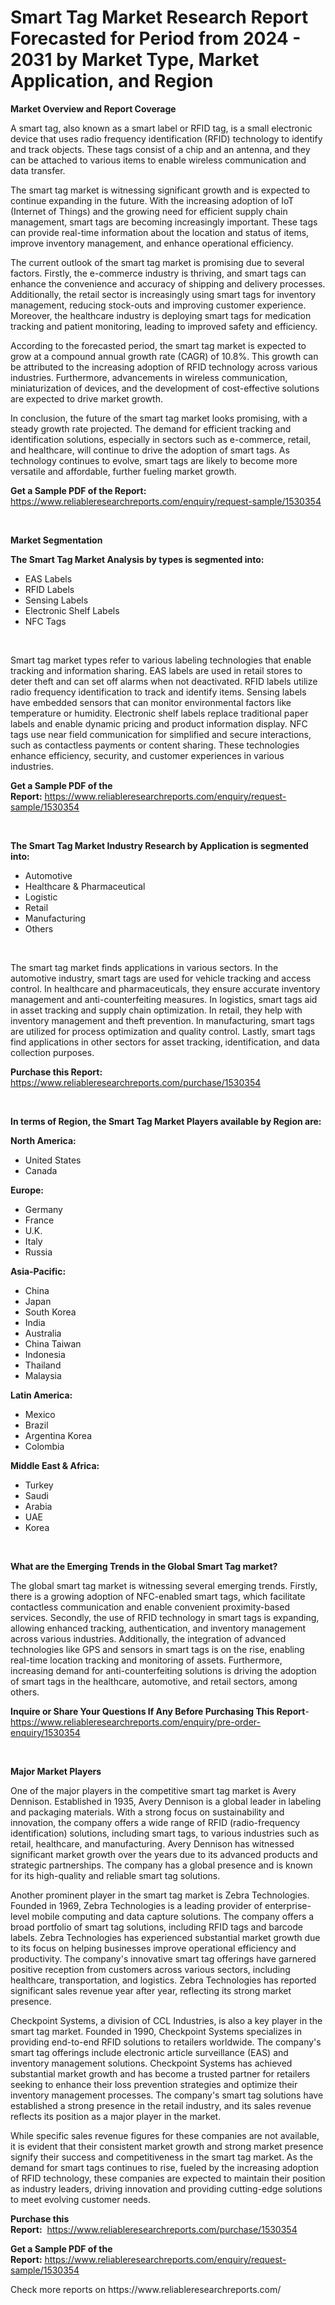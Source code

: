 <p><h1>Smart Tag Market Research Report Forecasted for Period from 2024 -  2031 by Market Type, Market Application, and Region</h1></p><p><strong>Market Overview and Report Coverage</strong></p>
<p><p>A smart tag, also known as a smart label or RFID tag, is a small electronic device that uses radio frequency identification (RFID) technology to identify and track objects. These tags consist of a chip and an antenna, and they can be attached to various items to enable wireless communication and data transfer.</p><p>The smart tag market is witnessing significant growth and is expected to continue expanding in the future. With the increasing adoption of IoT (Internet of Things) and the growing need for efficient supply chain management, smart tags are becoming increasingly important. These tags can provide real-time information about the location and status of items, improve inventory management, and enhance operational efficiency.</p><p>The current outlook of the smart tag market is promising due to several factors. Firstly, the e-commerce industry is thriving, and smart tags can enhance the convenience and accuracy of shipping and delivery processes. Additionally, the retail sector is increasingly using smart tags for inventory management, reducing stock-outs and improving customer experience. Moreover, the healthcare industry is deploying smart tags for medication tracking and patient monitoring, leading to improved safety and efficiency.</p><p>According to the forecasted period, the smart tag market is expected to grow at a compound annual growth rate (CAGR) of 10.8%. This growth can be attributed to the increasing adoption of RFID technology across various industries. Furthermore, advancements in wireless communication, miniaturization of devices, and the development of cost-effective solutions are expected to drive market growth.</p><p>In conclusion, the future of the smart tag market looks promising, with a steady growth rate projected. The demand for efficient tracking and identification solutions, especially in sectors such as e-commerce, retail, and healthcare, will continue to drive the adoption of smart tags. As technology continues to evolve, smart tags are likely to become more versatile and affordable, further fueling market growth.</p></p>
<p><strong>Get a Sample PDF of the Report:</strong> <a href="https://www.reliableresearchreports.com/enquiry/request-sample/1530354">https://www.reliableresearchreports.com/enquiry/request-sample/1530354</a></p>
<p>&nbsp;</p>
<p><strong>Market Segmentation</strong></p>
<p><strong>The Smart Tag Market Analysis by types is segmented into:</strong></p>
<p><ul><li>EAS Labels</li><li>RFID Labels</li><li>Sensing Labels</li><li>Electronic Shelf Labels</li><li>NFC Tags</li></ul></p>
<p>&nbsp;</p>
<p><p>Smart tag market types refer to various labeling technologies that enable tracking and information sharing. EAS labels are used in retail stores to deter theft and can set off alarms when not deactivated. RFID labels utilize radio frequency identification to track and identify items. Sensing labels have embedded sensors that can monitor environmental factors like temperature or humidity. Electronic shelf labels replace traditional paper labels and enable dynamic pricing and product information display. NFC tags use near field communication for simplified and secure interactions, such as contactless payments or content sharing. These technologies enhance efficiency, security, and customer experiences in various industries.</p></p>
<p><strong>Get a Sample PDF of the Report:</strong>&nbsp;<a href="https://www.reliableresearchreports.com/enquiry/request-sample/1530354">https://www.reliableresearchreports.com/enquiry/request-sample/1530354</a></p>
<p>&nbsp;</p>
<p><strong>The Smart Tag Market Industry Research by Application is segmented into:</strong></p>
<p><ul><li>Automotive</li><li>Healthcare & Pharmaceutical</li><li>Logistic</li><li>Retail</li><li>Manufacturing</li><li>Others</li></ul></p>
<p>&nbsp;</p>
<p><p>The smart tag market finds applications in various sectors. In the automotive industry, smart tags are used for vehicle tracking and access control. In healthcare and pharmaceuticals, they ensure accurate inventory management and anti-counterfeiting measures. In logistics, smart tags aid in asset tracking and supply chain optimization. In retail, they help with inventory management and theft prevention. In manufacturing, smart tags are utilized for process optimization and quality control. Lastly, smart tags find applications in other sectors for asset tracking, identification, and data collection purposes.</p></p>
<p><strong>Purchase this Report:</strong>&nbsp; <a href="https://www.reliableresearchreports.com/purchase/1530354">https://www.reliableresearchreports.com/purchase/1530354</a></p>
<p>&nbsp;</p>
<p><strong>In terms of Region, the Smart Tag Market Players available by Region are:</strong></p>
<p>
    <p> <strong> North America: </strong>
        <ul>
            <li>United States</li>
            <li>Canada</li>
        </ul>
        </p> 
    <p> <strong> Europe: </strong>
        <ul>
            <li>Germany</li>
            <li>France</li>
            <li>U.K.</li>
            <li>Italy</li>
            <li>Russia</li>
        </ul>
        </p> 
    <p> <strong> Asia-Pacific: </strong>
        <ul>
            <li>China</li>
            <li>Japan</li>
            <li>South Korea</li>
            <li>India</li>
            <li>Australia</li>
            <li>China Taiwan</li>
            <li>Indonesia</li>
            <li>Thailand</li>
            <li>Malaysia</li>
        </ul>
        </p> 
    <p> <strong> Latin America: </strong>
        <ul>
            <li>Mexico</li>
            <li>Brazil</li>
            <li>Argentina Korea</li>
            <li>Colombia</li>
        </ul>
        </p> 
    <p> <strong> Middle East & Africa: </strong>
        <ul>
            <li>Turkey</li>
            <li>Saudi</li>
            <li>Arabia</li>
            <li>UAE</li>
            <li>Korea</li>
        </ul>
    </p>
    </p>
<p>&nbsp;</p>
<p><strong>What are the Emerging Trends in the Global Smart Tag market?</strong></p>
<p><p>The global smart tag market is witnessing several emerging trends. Firstly, there is a growing adoption of NFC-enabled smart tags, which facilitate contactless communication and enable convenient proximity-based services. Secondly, the use of RFID technology in smart tags is expanding, allowing enhanced tracking, authentication, and inventory management across various industries. Additionally, the integration of advanced technologies like GPS and sensors in smart tags is on the rise, enabling real-time location tracking and monitoring of assets. Furthermore, increasing demand for anti-counterfeiting solutions is driving the adoption of smart tags in the healthcare, automotive, and retail sectors, among others.</p></p>
<p><strong>Inquire or Share Your Questions If Any Before Purchasing This Report</strong>- <a href="https://www.reliableresearchreports.com/enquiry/pre-order-enquiry/1530354">https://www.reliableresearchreports.com/enquiry/pre-order-enquiry/1530354</a></p>
<p>&nbsp;</p>
<p><strong>Major Market Players</strong></p>
<p><p>One of the major players in the competitive smart tag market is Avery Dennison. Established in 1935, Avery Dennison is a global leader in labeling and packaging materials. With a strong focus on sustainability and innovation, the company offers a wide range of RFID (radio-frequency identification) solutions, including smart tags, to various industries such as retail, healthcare, and manufacturing. Avery Dennison has witnessed significant market growth over the years due to its advanced products and strategic partnerships. The company has a global presence and is known for its high-quality and reliable smart tag solutions.</p><p>Another prominent player in the smart tag market is Zebra Technologies. Founded in 1969, Zebra Technologies is a leading provider of enterprise-level mobile computing and data capture solutions. The company offers a broad portfolio of smart tag solutions, including RFID tags and barcode labels. Zebra Technologies has experienced substantial market growth due to its focus on helping businesses improve operational efficiency and productivity. The company's innovative smart tag offerings have garnered positive reception from customers across various sectors, including healthcare, transportation, and logistics. Zebra Technologies has reported significant sales revenue year after year, reflecting its strong market presence.</p><p>Checkpoint Systems, a division of CCL Industries, is also a key player in the smart tag market. Founded in 1990, Checkpoint Systems specializes in providing end-to-end RFID solutions to retailers worldwide. The company's smart tag offerings include electronic article surveillance (EAS) and inventory management solutions. Checkpoint Systems has achieved substantial market growth and has become a trusted partner for retailers seeking to enhance their loss prevention strategies and optimize their inventory management processes. The company's smart tag solutions have established a strong presence in the retail industry, and its sales revenue reflects its position as a major player in the market.</p><p>While specific sales revenue figures for these companies are not available, it is evident that their consistent market growth and strong market presence signify their success and competitiveness in the smart tag market. As the demand for smart tags continues to rise, fueled by the increasing adoption of RFID technology, these companies are expected to maintain their position as industry leaders, driving innovation and providing cutting-edge solutions to meet evolving customer needs.</p></p>
<p><strong>Purchase this Report:</strong>&nbsp;&nbsp;<a href="https://www.reliableresearchreports.com/purchase/1530354">https://www.reliableresearchreports.com/purchase/1530354</a></p>
<p></p>
<p><strong>Get a Sample PDF of the Report:</strong>&nbsp;<a href="https://www.reliableresearchreports.com/enquiry/request-sample/1530354">https://www.reliableresearchreports.com/enquiry/request-sample/1530354</a></p>
<p>Check more reports on https://www.reliableresearchreports.com/</p>